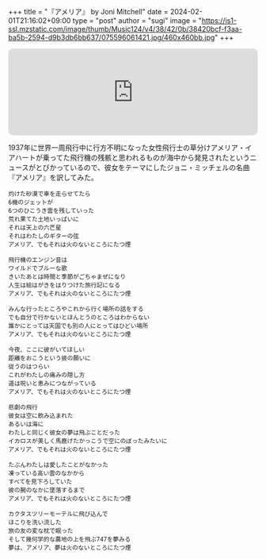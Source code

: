 +++
title = "『アメリア』 by Joni Mitchell"
date = 2024-02-01T21:16:02+09:00
type = "post"
author = "sugi"
image = "https://is1-ssl.mzstatic.com/image/thumb/Music124/v4/38/42/0b/38420bcf-f3aa-ba5b-2594-d9b3db6bb637/075596061421.jpg/460x460bb.jpg"
+++
<iframe id="embedPlayer" src="https://embed.music.apple.com/jp/album/amelia/1492262288?i=1492262290&amp;app=music&amp;itsct=music_box_player&amp;itscg=30200&amp;ls=1&amp;theme=auto" height="175px" frameborder="0" sandbox="allow-forms allow-popups allow-same-origin allow-scripts allow-top-navigation-by-user-activation" allow="autoplay *; encrypted-media *; clipboard-write" style="width: 100%; max-width: 660px; overflow: hidden; border-radius: 10px; transform: translateZ(0px); animation: 2s ease 0s 6 normal none running loading-indicator; background-color: rgb(228, 228, 228);"></iframe>

1937年に世界一周飛行中に行方不明になった女性飛行士の草分けアメリア・イアハートが乗ってた飛行機の残骸と思われるものが海中から発見されたというニュースがとびかっているので、彼女をテーマにしたジョニ・ミッチェルの名曲『アメリア』を訳してみた。

    灼けた砂漠で車を走らせてたら
    6機のジェットが
    6つのひこうき雲を残していった
    荒れ果てた土地いっぱいに
    それは天上の六芒星
    それはわたしのギターの弦
    アメリア、でもそれは火のないところにたつ煙

    飛行機のエンジン音は
    ワイルドでブルーな歌
    きいたあとは時間と季節がごちゃまぜになり
    人生は絵はがきをはりつけた旅行記になる
    アメリア、でもそれは火のないところにたつ煙

    みんな行ったところやこれから行く場所の話をする
    でも自分で行かないとほんとうのところはわからない
    誰かにとっては天国でも別の人にとってはひどい場所
    アメリア、でもそれは火のないところにたつ煙

    今夜、ここに彼がいてほしい
    距離をおこうという彼の願いに
    従うのはつらい
    これがわたしの痛みの隠し方
    道は呪いと恵みにつながっている
    アメリア、でもそれは火のないところにたつ煙

    悲劇の飛行
    彼女は空に飲み込まれた
    あるいは海に
    わたしと同じく彼女の夢は飛ぶことだった
    イカロスが美しく馬鹿げたかっこうで空にのぼったみたいに
    アメリア、でもそれは火のないところにたつ煙

    たぶんわたしは愛したことがなかった
    凍っている高い雲のなかから
    すべてを見下ろしていた
    彼の腕のなかに墜落するまで
    アメリア、でもそれは火のないところにたつ煙

    カクタスツリーモーテルに飛び込んで
    ほこりを洗い流した
    旅の友の変な枕で眠った
    そして幾何学的な農地の上を飛ぶ747を夢みる
    夢は、アメリア、夢は火のないところにたつ煙

